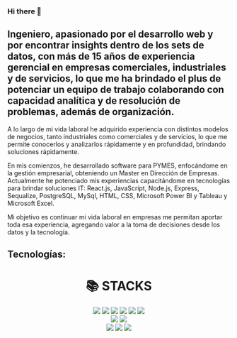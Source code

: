 ### Hi there 👋
## Ingeniero, apasionado por el desarrollo web y por encontrar insights dentro de los sets de datos, con más de 15 años de experiencia gerencial en empresas comerciales, industriales y de servicios, lo que me ha brindado el plus de potenciar un equipo de trabajo colaborando con capacidad analítica y de resolución de problemas, además de organización. 

A lo largo de mi vida laboral he adquirido experiencia con distintos modelos de negocios, tanto industriales como comerciales y de servicios, lo que me permite conocerlos y analizarlos rápidamente y en profundidad, brindando soluciones rápidamente. 

En mis comienzos, he desarrollado software para PYMES, enfocándome en la gestión empresarial, obteniendo un Master en Dirección de Empresas. Actualmente he potenciado mis experiencias capacitándome en tecnologías para brindar soluciones IT: React.js, JavaScript, Node.js, Express, Sequalize, PostgreSQL, MySql, HTML, CSS, Microsoft Power BI y Tableau y Microsoft Excel.

Mi objetivo es continuar mi vida laboral en empresas me permitan aportar toda esa experiencia, agregando valor a la toma de decisiones desde los datos y la tecnología.
 
<!--
**JoseValperga/JoseValperga** is a ✨ _special_ ✨ repository because its `README.md` (this file) appears on your GitHub profile.

Here are some ideas to get you started:

- 🔭 I’m currently working on ...
- 🌱 I’m currently learning ...
- 👯 I’m looking to collaborate on ...
- 🤔 I’m looking for help with ...
- 💬 Ask me about ...
- 📫 How to reach me: ...
- 😄 Pronouns: ...
- ⚡ Fun fact: ...
-->


## Tecnologías:
<!--
![JavaScript](https://img.freepik.com/vector-premium/diseno-computadora-sobre-fondo-azul-ilustracion-vectorial_24908-44354.jpg){width=300}
-->
<div align=center><h1>📚 STACKS</h1></div>

<div align=center> 
  <img src="https://img.shields.io/badge/react-61DAFB?style=for-the-badge&logo=react&logoColor=black"> 
  <img src="https://img.shields.io/badge/html5-E34F26?style=for-the-badge&logo=html5&logoColor=white"> 
  <img src="https://img.shields.io/badge/css-1572B6?style=for-the-badge&logo=css3&logoColor=white"> 
  <img src="https://img.shields.io/badge/javascript-F7DF1E?style=for-the-badge&logo=javascript&logoColor=black">   
  <img src="https://img.shields.io/badge/mysql-4479A1?style=for-the-badge&logo=mysql&logoColor=white">
  <img src="https://img.shields.io/badge/postgresql-4169E1?style=for-the-badge&logo=postgresql&logoColor=black">
 <br>
  <img src="https://img.shields.io/badge/node.js-339933?style=for-the-badge&logo=Node.js&logoColor=white">  
  <img src="https://img.shields.io/badge/express-000000?style=for-the-badge&logo=express&logoColor=white">
 <br>
  <img src="https://img.shields.io/badge/github-181717?style=for-the-badge&logo=github&logoColor=white">
  <img src="https://img.shields.io/badge/git-F05032?style=for-the-badge&logo=git&logoColor=white">
  <img src="https://img.shields.io/badge/fontawesome-339AF0?style=for-the-badge&logo=fontawesome&logoColor=white">
</div>
